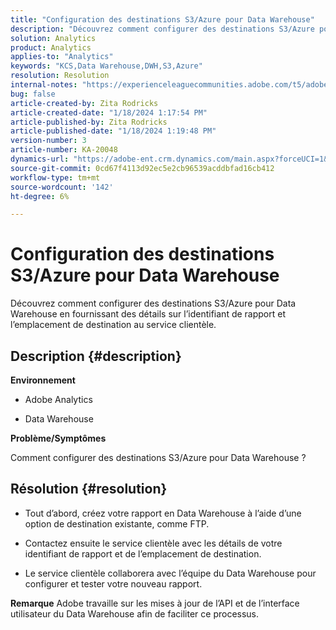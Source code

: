 ```yaml
---
title: "Configuration des destinations S3/Azure pour Data Warehouse"
description: "Découvrez comment configurer des destinations S3/Azure pour Data Warehouse."
solution: Analytics
product: Analytics
applies-to: "Analytics"
keywords: "KCS,Data Warehouse,DWH,S3,Azure"
resolution: Resolution
internal-notes: "https://experienceleaguecommunities.adobe.com/t5/adobe-analytics-ideas/amazon-s3-support-for-data-warehouse/idi-p/341037  Azure example: https://jira.corp.adobe.com/browse/AN-259530  S3 example: https://jira.corp.adobe.com/browse/AN-294769"
bug: false
article-created-by: Zita Rodricks
article-created-date: "1/18/2024 1:17:54 PM"
article-published-by: Zita Rodricks
article-published-date: "1/18/2024 1:19:48 PM"
version-number: 3
article-number: KA-20048
dynamics-url: "https://adobe-ent.crm.dynamics.com/main.aspx?forceUCI=1&pagetype=entityrecord&etn=knowledgearticle&id=cf6b0afa-03b6-ee11-a569-6045bd0065f9"
source-git-commit: 0cd67f4113d92ec5e2cb96539acddbfad16cb412
workflow-type: tm+mt
source-wordcount: '142'
ht-degree: 6%

---
```


# Configuration des destinations S3/Azure pour Data Warehouse


Découvrez comment configurer des destinations S3/Azure pour Data Warehouse en fournissant des détails sur l’identifiant de rapport et l’emplacement de destination au service clientèle.

## Description {#description}


<b>Environnement</b>

- Adobe Analytics

- Data Warehouse 

<b>Problème/Symptômes</b>

Comment configurer des destinations S3/Azure pour Data Warehouse ?


## Résolution {#resolution}


- Tout d’abord, créez votre rapport en Data Warehouse à l’aide d’une option de destination existante, comme FTP.

- Contactez ensuite le service clientèle avec les détails de votre identifiant de rapport et de l’emplacement de destination.

- Le service clientèle collaborera avec l’équipe du Data Warehouse pour configurer et tester votre nouveau rapport.

<b>Remarque</b>
Adobe travaille sur les mises à jour de l’API et de l’interface utilisateur du Data Warehouse afin de faciliter ce processus.

